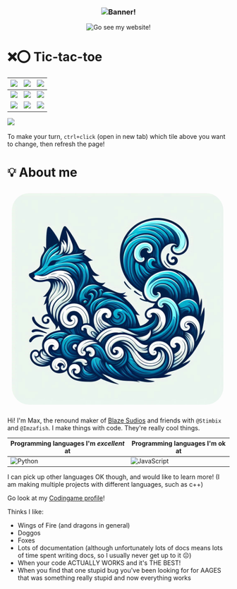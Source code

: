 <div align="center">
  <h3><img src="https://github.com/user-attachments/assets/6d30c6dc-451b-46d5-a88a-4b414a8e6bfa" alt="Banner!" style="width: 70vw"></h3>

  <img src="https://badgen.net/static/-/Go%20see%20my%20website/?label=&icon=rss&scale=2" alt="Go see my website!" />
</div>


# ❌⭕️ Tic-tac-toe
| <a href="https://tsunami014.pythonanywhere.com/0/0/flip" target="_blank"><img src="https://tsunami014.pythonanywhere.com/0/0/img.png" /></a> | <a href="https://tsunami014.pythonanywhere.com/1/0/flip" target="_blank"><img src="https://tsunami014.pythonanywhere.com/1/0/img.png" /></a> | <a href="https://tsunami014.pythonanywhere.com/2/0/flip" target="_blank"><img src="https://tsunami014.pythonanywhere.com/2/0/img.png" /></a> |
|-----|-----|-----|
| <a href="https://tsunami014.pythonanywhere.com/0/1/flip" target="_blank"><img src="https://tsunami014.pythonanywhere.com/0/1/img.png" /></a> | <a href="https://tsunami014.pythonanywhere.com/1/1/flip" target="_blank"><img src="https://tsunami014.pythonanywhere.com/1/1/img.png" /></a> | <a href="https://tsunami014.pythonanywhere.com/2/1/flip" target="_blank"><img src="https://tsunami014.pythonanywhere.com/2/1/img.png" /></a> |
| <a href="https://tsunami014.pythonanywhere.com/0/2/flip" target="_blank"><img src="https://tsunami014.pythonanywhere.com/0/2/img.png" /></a> | <a href="https://tsunami014.pythonanywhere.com/1/2/flip" target="_blank"><img src="https://tsunami014.pythonanywhere.com/1/2/img.png" /></a> | <a href="https://tsunami014.pythonanywhere.com/2/2/flip" target="_blank"><img src="https://tsunami014.pythonanywhere.com/2/2/img.png" /></a> |

[![](https://tsunami014.pythonanywhere.com/turn.png)]()

To make your turn, `ctrl+click` (open in new tab) which tile above you want to change, then refresh the page!

# 💡 About me
<img src="https://raw.githubusercontent.com/Tsunami014/Tsunami014/main/TsunamiFox.png" style="width: 50%;width: min(50vh, 50vw);padding: 10px;border-radius: 10%" alt="Tsunami fox HEHE >:)">

Hi! I'm Max, the renound maker of [Blaze Sudios](https://tsunami014.github.io/Blaze-Sudio) and friends with `@Stimbix` and `@Imzafish`. I make things with code. They're really cool things.

| Programming languages I'm *excellent* at | Programming languages I'm ok at |
|--|--|
| ![Python](https://badgen.net/badge/icon/python?icon=pypi&label&color=green) | ![JavaScript](https://badgen.net/badge/icon/JavaScript?icon=rss&label&color=orange) |

I can pick up other languages OK though, and would like to learn more! (I am making multiple projects with different languages, such as c++)

Go look at my [Codingame profile](https://www.codingame.com/profile/658075e0ba9b9b722ef519d0010b39fc9069326)!

Thinks I like:
- Wings of Fire (and dragons in general)
- Doggos
- Foxes
- Lots of documentation (although unfortunately lots of docs means lots of time spent writing docs, so I usually never get up to it ☹️)
- When your code ACTUALLY WORKS and it's THE BEST!
- When you find that one stupid bug you've been looking for for AAGES that was something really stupid and now everything works

<!--
**Tsunami014/Tsunami014** is a ✨ _special_ ✨ repository because its `README.md` (this file) appears on your GitHub profile.

Here are some ideas to get you started:

- 🔭 I’m currently working on ...
- 🌱 I’m currently learning ...
- 👯 I’m looking to collaborate on ...
- 🤔 I’m looking for help with ...
- 💬 Ask me about ...
- 📫 How to reach me: ...
- 😄 Pronouns: ...
- ⚡ Fun fact: ...
-->

